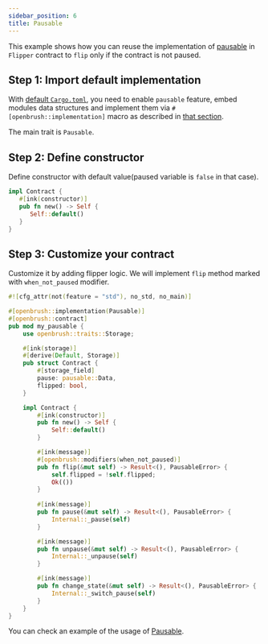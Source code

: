 ```yaml
---
sidebar_position: 6
title: Pausable
---
```


This example shows how you can reuse the implementation of
[pausable](https://github.com/Brushfam/openbrush-contracts/tree/main/contracts/src/security/pausable) in `Flipper` contract to `flip` only if the contract is not paused.

## Step 1: Import default implementation

With [default `Cargo.toml`](overview.md/#the-default-toml-of-your-project-with-openbrush),
you need to enable `pausable` feature, embed modules data structures and implement them via `#[openbrush::implementation]` macro
as described in [that section](overview.md/#reuse-implementation-of-traits-from-openbrush).

The main trait is `Pausable`.

## Step 2: Define constructor

Define constructor with default value(paused variable is `false` in that case).

```rust
impl Contract {
   #[ink(constructor)]
   pub fn new() -> Self {
      Self::default()
   }
}
```

## Step 3: Customize your contract

Customize it by adding flipper logic. We will implement `flip` method marked with `when_not_paused` modifier.

```rust
#![cfg_attr(not(feature = "std"), no_std, no_main)]

#[openbrush::implementation(Pausable)]
#[openbrush::contract]
pub mod my_pausable {
    use openbrush::traits::Storage;

    #[ink(storage)]
    #[derive(Default, Storage)]
    pub struct Contract {
        #[storage_field]
        pause: pausable::Data,
        flipped: bool,
    }

    impl Contract {
        #[ink(constructor)]
        pub fn new() -> Self {
            Self::default()
        }

        #[ink(message)]
        #[openbrush::modifiers(when_not_paused)]
        pub fn flip(&mut self) -> Result<(), PausableError> {
            self.flipped = !self.flipped;
            Ok(())
        }
        
        #[ink(message)]
        pub fn pause(&mut self) -> Result<(), PausableError> {
            Internal::_pause(self)
        }

        #[ink(message)]
        pub fn unpause(&mut self) -> Result<(), PausableError> {
            Internal::_unpause(self)
        }

        #[ink(message)]
        pub fn change_state(&mut self) -> Result<(), PausableError> {
            Internal::_switch_pause(self)
        }
    }
}
```

You can check an example of the usage of [Pausable](https://github.com/Brushfam/openbrush-contracts/tree/main/examples/pausable).
